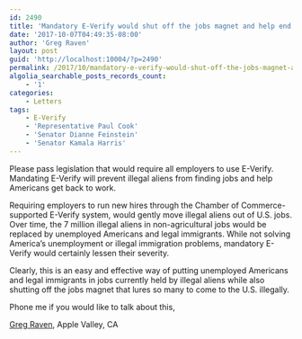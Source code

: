 ```yaml
---
id: 2490
title: 'Mandatory E-Verify would shut off the jobs magnet and help end illegal immigration'
date: '2017-10-07T04:49:35-08:00'
author: 'Greg Raven'
layout: post
guid: 'http://localhost:10004/?p=2490'
permalink: /2017/10/mandatory-e-verify-would-shut-off-the-jobs-magnet-and-help-end-illegal-immigration/
algolia_searchable_posts_records_count:
    - '1'
categories:
    - Letters
tags:
    - E-Verify
    - 'Representative Paul Cook'
    - 'Senator Dianne Feinstein'
    - 'Senator Kamala Harris'
---
```


Please pass legislation that would require all employers to use E-Verify. Mandating E-Verify will prevent illegal aliens from finding jobs and help Americans get back to work.

Requiring employers to run new hires through the Chamber of Commerce-supported E-Verify system, would gently move illegal aliens out of U.S. jobs. Over time, the 7 million illegal aliens in non-agricultural jobs would be replaced by unemployed Americans and legal immigrants. While not solving America’s unemployment or illegal immigration problems, mandatory E-Verify would certainly lessen their severity.

Clearly, this is an easy and effective way of putting unemployed Americans and legal immigrants in jobs currently held by illegal aliens while also shutting off the jobs magnet that lures so many to come to the U.S. illegally.

Phone me if you would like to talk about this,

[Greg Raven](https://www.gregraven.org/), Apple Valley, CA